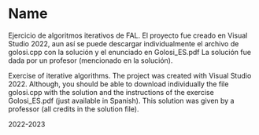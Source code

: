 # Name
Ejercicio de algoritmos iterativos de FAL. El proyecto fue creado en Visual Studio 2022, aun así se puede descargar individualmente el archivo de golosi.cpp con la solución y el enunciado en Golosi_ES.pdf La solución fue dada por un profesor (mencionado en la solución).

Exercise of iterative algorithms. The project was created with Visual Studio 2022. Although, you should be able to download individually the file golosi.cpp with the solution and the instructions of the exercise Golosi_ES.pdf (just available in Spanish). This solution was given by a professor (all credits in the solution file).

2022-2023
